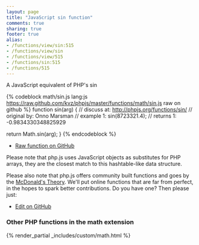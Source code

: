 ```yaml
---
layout: page
title: "JavaScript sin function"
comments: true
sharing: true
footer: true
alias:
- /functions/view/sin:515
- /functions/view/sin
- /functions/view/515
- /functions/sin:515
- /functions/515
---
```

<!-- Generated by Rakefile:build -->
A JavaScript equivalent of PHP's sin

{% codeblock math/sin.js lang:js https://raw.github.com/kvz/phpjs/master/functions/math/sin.js raw on github %}
function sin(arg) {
  //  discuss at: http://phpjs.org/functions/sin/
  // original by: Onno Marsman
  //   example 1: sin(8723321.4);
  //   returns 1: -0.9834330348825929

  return Math.sin(arg);
}
{% endcodeblock %}

 - [Raw function on GitHub](https://github.com/kvz/phpjs/blob/master/functions/math/sin.js)

Please note that php.js uses JavaScript objects as substitutes for PHP arrays, they are 
the closest match to this hashtable-like data structure. 

Please also note that php.js offers community built functions and goes by the 
[McDonald's Theory](https://medium.com/what-i-learned-building/9216e1c9da7d). We'll put online 
functions that are far from perfect, in the hopes to spark better contributions. 
Do you have one? Then please just: 

 - [Edit on GitHub](https://github.com/kvz/phpjs/edit/master/functions/math/sin.js)


### Other PHP functions in the math extension
{% render_partial _includes/custom/math.html %}
